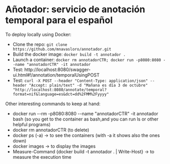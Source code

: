 # Añotador: servicio de anotación temporal para el español

To deploy locally using Docker:
* Clone the repo: `git clone https://github.com/mnavasloro/annotador.git `
* Build the docker image: `docker build -t annotador .`
* Launch a container: `docker rm annotadorCTR; docker run -p8080:8080 --name "annotadorCTR" -it annotador`
* Test: http://localhost:8080/swagger-ui.html#!/annotation/temporalUsingPOST
* Test:  `curl -X POST --header "Content-Type: application/json" --header "Accept: plain/text" -d "Mañana es día 3 de octubre" "http://localhost:8080/annotate/temporal?format=nif&language=es&dct=dd%2FMM%2Fyyyy"
`


Other interesting commands to keep at hand:
* docker run --rm -p8080:8080 --name "annotadorCTR" -it annotador bash (so you get to the container as bash,and you can run ls or other helpful programs)
* docker rm annotadorCTR (to delete)
* docker ps (-a) -> to see the containers (with -a it shows also the ones down)
* docker images -> to display the images
* Measure-Command {docker build -t annotador . | Write-Host} -> to measure the execution time